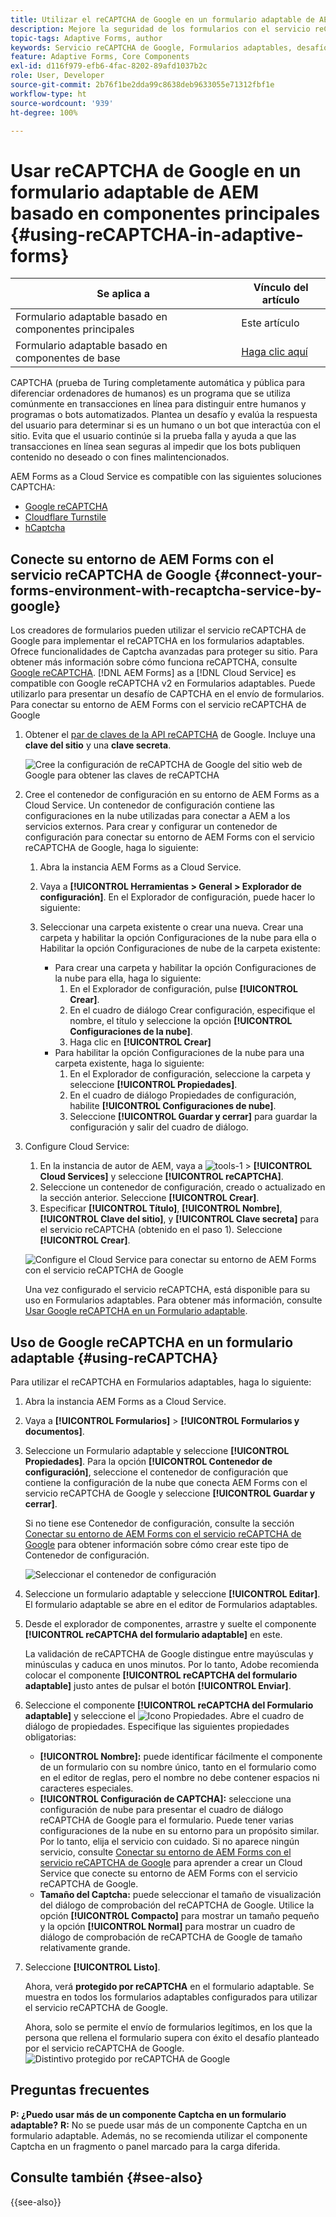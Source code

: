 ```yaml
---
title: Utilizar el reCAPTCHA de Google en un formulario adaptable de AEM
description: Mejore la seguridad de los formularios con el servicio reCAPTCHA de Google sin esfuerzo. Guía paso a paso en el interior
topic-tags: Adaptive Forms, author
keywords: Servicio reCAPTCHA de Google, Formularios adaptables, desafío CAPTCHA, prevención de bots, componentes principales, seguridad de envío de formularios, prevención de correo no deseado de formularios
feature: Adaptive Forms, Core Components
exl-id: d116f979-efb6-4fac-8202-89afd1037b2c
role: User, Developer
source-git-commit: 2b76f1be2dda99c8638deb9633055e71312fbf1e
workflow-type: ht
source-wordcount: '939'
ht-degree: 100%

---
```


# Usar reCAPTCHA de Google en un formulario adaptable de AEM basado en componentes principales {#using-reCAPTCHA-in-adaptive-forms}

| Se aplica a | Vínculo del artículo |
| -------- | ---------------------------- |
| Formulario adaptable basado en componentes principales | Este artículo |
| Formulario adaptable basado en componentes de base | [Haga clic aquí](/help/forms/captcha-adaptive-forms.md) |

CAPTCHA (prueba de Turing completamente automática y pública para diferenciar ordenadores de humanos) es un programa que se utiliza comúnmente en transacciones en línea para distinguir entre humanos y programas o bots automatizados. Plantea un desafío y evalúa la respuesta del usuario para determinar si es un humano o un bot que interactúa con el sitio. Evita que el usuario continúe si la prueba falla y ayuda a que las transacciones en línea sean seguras al impedir que los bots publiquen contenido no deseado o con fines malintencionados.

AEM Forms as a Cloud Service es compatible con las siguientes soluciones CAPTCHA:

* [Google reCAPTCHA](#connect-your-aem-forms-environment-with-recaptcha-service-by-google)
* [Cloudflare Turnstile](/help/forms/integrate-adaptive-forms-turnstile-core-components.md)
* [hCaptcha](/help/forms/integrate-adaptive-forms-hcaptcha-core-components.md)


## Conecte su entorno de AEM Forms con el servicio reCAPTCHA de Google {#connect-your-forms-environment-with-recaptcha-service-by-google}

Los creadores de formularios pueden utilizar el servicio reCAPTCHA de Google para implementar el reCAPTCHA en los formularios adaptables. Ofrece funcionalidades de Captcha avanzadas para proteger su sitio. Para obtener más información sobre cómo funciona reCAPTCHA, consulte [Google reCAPTCHA](https://developers.google.com/recaptcha/). [!DNL AEM Forms] as a [!DNL Cloud Service] es compatible con Google reCAPTCHA v2 en Formularios adaptables. Puede utilizarlo para presentar un desafío de CAPTCHA en el envío de formularios. Para conectar su entorno de AEM Forms con el servicio reCAPTCHA de Google

1. Obtener el [par de claves de la API reCAPTCHA](https://www.google.com/recaptcha/admin) de Google. Incluye una **clave del sitio** y una **clave secreta**.

   ![Cree la configuración de reCAPTCHA de Google del sitio web de Google para obtener las claves de reCAPTCHA](/help/forms/assets/google-captcha.gif)
1. Cree el contenedor de configuración en su entorno de AEM Forms as a Cloud Service. Un contenedor de configuración contiene las configuraciones en la nube utilizadas para conectar a AEM a los servicios externos. Para crear y configurar un contenedor de configuración para conectar su entorno de AEM Forms con el servicio reCAPTCHA de Google, haga lo siguiente:
   1. Abra la instancia AEM Forms as a Cloud Service.
   1. Vaya a **[!UICONTROL Herramientas > General > Explorador de configuración]**. En el Explorador de configuración, puede hacer lo siguiente:
   1. Seleccionar una carpeta existente o crear una nueva. Crear una carpeta y habilitar la opción Configuraciones de la nube para ella o Habilitar la opción Configuraciones de nube de la carpeta existente:

      * Para crear una carpeta y habilitar la opción Configuraciones de la nube para ella, haga lo siguiente:
         1. En el Explorador de configuración, pulse **[!UICONTROL Crear]**.
         1. En el cuadro de diálogo Crear configuración, especifique el nombre, el título y seleccione la opción **[!UICONTROL Configuraciones de la nube]**.
         1. Haga clic en **[!UICONTROL Crear]**
      * Para habilitar la opción Configuraciones de la nube para una carpeta existente, haga lo siguiente:
         1. En el Explorador de configuración, seleccione la carpeta y seleccione **[!UICONTROL Propiedades]**.
         1. En el cuadro de diálogo Propiedades de configuración, habilite **[!UICONTROL Configuraciones de nube]**.
         1. Seleccione **[!UICONTROL Guardar y cerrar]** para guardar la configuración y salir del cuadro de diálogo.

1. Configure Cloud Service:
   1. En la instancia de autor de AEM, vaya a ![tools-1](assets/tools-1.png) > **[!UICONTROL Cloud Services]** y seleccione **[!UICONTROL reCAPTCHA]**.
   1. Seleccione un contenedor de configuración, creado o actualizado en la sección anterior. Seleccione **[!UICONTROL Crear]**.
   1. Especificar **[!UICONTROL Título]**, **[!UICONTROL Nombre]**, **[!UICONTROL Clave del sitio]**, y **[!UICONTROL Clave secreta]** para el servicio reCAPTCHA (obtenido en el paso 1). Seleccione **[!UICONTROL Crear]**.

   ![Configure el Cloud Service para conectar su entorno de AEM Forms con el servicio reCAPTCHA de Google](/help/forms/assets/captcha-configuration.gif)

   Una vez configurado el servicio reCAPTCHA, está disponible para su uso en Formularios adaptables. Para obtener más información, consulte [Usar Google reCAPTCHA en un Formulario adaptable](#using-reCAPTCHA).

## Uso de Google reCAPTCHA en un formulario adaptable {#using-reCAPTCHA}

Para utilizar el reCAPTCHA en Formularios adaptables, haga lo siguiente:

1. Abra la instancia AEM Forms as a Cloud Service.
1. Vaya a **[!UICONTROL Formularios]** > **[!UICONTROL Formularios y documentos]**.
1. Seleccione un Formulario adaptable y seleccione **[!UICONTROL Propiedades]**. Para la opción **[!UICONTROL Contenedor de configuración]**, seleccione el contenedor de configuración que contiene la configuración de la nube que conecta AEM Forms con el servicio reCAPTCHA de Google y seleccione **[!UICONTROL Guardar y cerrar]**.

   Si no tiene ese Contenedor de configuración, consulte la sección [Conectar su entorno de AEM Forms con el servicio reCAPTCHA de Google](#connect-your-forms-environment-with-recaptcha-service-by-google) para obtener información sobre cómo crear este tipo de Contenedor de configuración.

   ![Seleccionar el contenedor de configuración](/help/forms/assets/captcha-properties.png)

1. Seleccione un formulario adaptable y seleccione **[!UICONTROL Editar]**. El formulario adaptable se abre en el editor de Formularios adaptables.
1. Desde el explorador de componentes, arrastre y suelte el componente **[!UICONTROL reCAPTCHA del formulario adaptable]** en este.

   La validación de reCAPTCHA de Google distingue entre mayúsculas y minúsculas y caduca en unos minutos. Por lo tanto, Adobe recomienda colocar el componente **[!UICONTROL reCAPTCHA del formulario adaptable]** justo antes de pulsar el botón **[!UICONTROL Enviar]**.

1. Seleccione el componente **[!UICONTROL reCAPTCHA del Formulario adaptable]** y seleccione el ![Icono Propiedades](assets/configure-icon.svg). Abre el cuadro de diálogo de propiedades. Especifique las siguientes propiedades obligatorias:
   * **[!UICONTROL Nombre]:** puede identificar fácilmente el componente de un formulario con su nombre único, tanto en el formulario como en el editor de reglas, pero el nombre no debe contener espacios ni caracteres especiales.
   * **[!UICONTROL Configuración de CAPTCHA]:** seleccione una configuración de nube para presentar el cuadro de diálogo reCAPTCHA de Google para el formulario. Puede tener varias configuraciones de la nube en su entorno para un propósito similar. Por lo tanto, elija el servicio con cuidado. Si no aparece ningún servicio, consulte [Conectar su entorno de AEM Forms con el servicio reCAPTCHA de Google](#connect-your-forms-environment-with-recaptcha-service-by-google) para aprender a crear un Cloud Service que conecte su entorno de AEM Forms con el servicio reCAPTCHA de Google.
   * **Tamaño del Captcha:** puede seleccionar el tamaño de visualización del diálogo de comprobación del reCAPTCHA de Google. Utilice la opción **[!UICONTROL Compacto]** para mostrar un tamaño pequeño y la opción **[!UICONTROL Normal]** para mostrar un cuadro de diálogo de comprobación de reCAPTCHA de Google de tamaño relativamente grande.

1. Seleccione **[!UICONTROL Listo]**.

   Ahora, verá **protegido por reCAPTCHA** en el formulario adaptable. Se muestra en todos los formularios adaptables configurados para utilizar el servicio reCAPTCHA de Google.

   Ahora, solo se permite el envío de formularios legítimos, en los que la persona que rellena el formulario supera con éxito el desafío planteado por el servicio reCAPTCHA de Google.
   ![Distintivo protegido por reCAPTCHA de Google](/help/forms/assets/google-recaptcha-v2.png)

<!--
### Show or hide CAPTCHA component based on rules {#show-hide-captcha}

You can select to show or hide the CAPTCHA component based on rules that you apply on a component in an Adaptive Form. Select the component, select ![edit rules](assets/edit-rules-icon.svg), and select **[!UICONTROL Create]** to create a rule. For more information on creating rules, see [Rule Editor](rule-editor.md).

For example, the CAPTCHA component must display in an Adaptive Form only if the Currency Value field in the form has a value of more than 25000.

Select the **[!UICONTROL Currency Value]** field in the form and create the following rules:

![Show or hide rules](assets/rules-show-hide-captcha.png)

   >[!NOTE]
   >
   > When you select a reCAPTCHA v2 configuration and the size is set to [!UICONTROL Invisible], the show/hide option remains disabled.

   -->

## Preguntas frecuentes

**P: ¿Puedo usar más de un componente Captcha en un formulario adaptable?**
**R:** No se puede usar más de un componente Captcha en un formulario adaptable. Además, no se recomienda utilizar el componente Captcha en un fragmento o panel marcado para la carga diferida.

## Consulte también {#see-also}

{{see-also}}